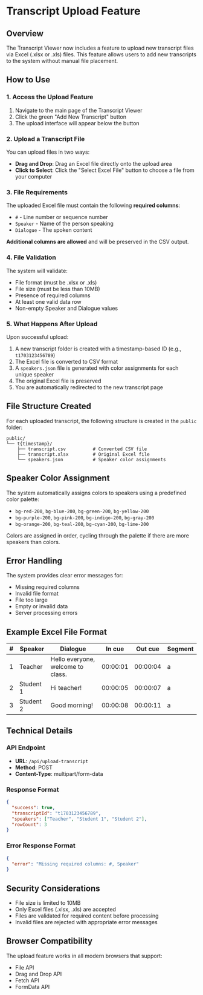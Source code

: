 # Transcript Upload Feature

## Overview

The Transcript Viewer now includes a feature to upload new transcript files via Excel (.xlsx or .xls) files. This feature allows users to add new transcripts to the system without manual file placement.

## How to Use

### 1. Access the Upload Feature

1. Navigate to the main page of the Transcript Viewer
2. Click the green "Add New Transcript" button
3. The upload interface will appear below the button

### 2. Upload a Transcript File

You can upload files in two ways:
- **Drag and Drop**: Drag an Excel file directly onto the upload area
- **Click to Select**: Click the "Select Excel File" button to choose a file from your computer

### 3. File Requirements

The uploaded Excel file must contain the following **required columns**:
- `#` - Line number or sequence number
- `Speaker` - Name of the person speaking
- `Dialogue` - The spoken content

**Additional columns are allowed** and will be preserved in the CSV output.

### 4. File Validation

The system will validate:
- File format (must be .xlsx or .xls)
- File size (must be less than 10MB)
- Presence of required columns
- At least one valid data row
- Non-empty Speaker and Dialogue values

### 5. What Happens After Upload

Upon successful upload:
1. A new transcript folder is created with a timestamp-based ID (e.g., `t1703123456789`)
2. The Excel file is converted to CSV format
3. A `speakers.json` file is generated with color assignments for each unique speaker
4. The original Excel file is preserved
5. You are automatically redirected to the new transcript page

## File Structure Created

For each uploaded transcript, the following structure is created in the `public` folder:

```
public/
└── t{timestamp}/
    ├── transcript.csv          # Converted CSV file
    ├── transcript.xlsx         # Original Excel file
    └── speakers.json           # Speaker color assignments
```

## Speaker Color Assignment

The system automatically assigns colors to speakers using a predefined color palette:
- `bg-red-200`, `bg-blue-200`, `bg-green-200`, `bg-yellow-200`
- `bg-purple-200`, `bg-pink-200`, `bg-indigo-200`, `bg-gray-200`
- `bg-orange-200`, `bg-teal-200`, `bg-cyan-200`, `bg-lime-200`

Colors are assigned in order, cycling through the palette if there are more speakers than colors.

## Error Handling

The system provides clear error messages for:
- Missing required columns
- Invalid file format
- File too large
- Empty or invalid data
- Server processing errors

## Example Excel File Format

| # | Speaker | Dialogue | In cue | Out cue | Segment |
|---|---------|----------|--------|---------|---------|
| 1 | Teacher | Hello everyone, welcome to class. | 00:00:01 | 00:00:04 | a |
| 2 | Student 1 | Hi teacher! | 00:00:05 | 00:00:07 | a |
| 3 | Student 2 | Good morning! | 00:00:08 | 00:00:11 | a |

## Technical Details

### API Endpoint
- **URL**: `/api/upload-transcript`
- **Method**: POST
- **Content-Type**: multipart/form-data

### Response Format
```json
{
  "success": true,
  "transcriptId": "t1703123456789",
  "speakers": ["Teacher", "Student 1", "Student 2"],
  "rowCount": 3
}
```

### Error Response Format
```json
{
  "error": "Missing required columns: #, Speaker"
}
```

## Security Considerations

- File size is limited to 10MB
- Only Excel files (.xlsx, .xls) are accepted
- Files are validated for required content before processing
- Invalid files are rejected with appropriate error messages

## Browser Compatibility

The upload feature works in all modern browsers that support:
- File API
- Drag and Drop API
- Fetch API
- FormData API 